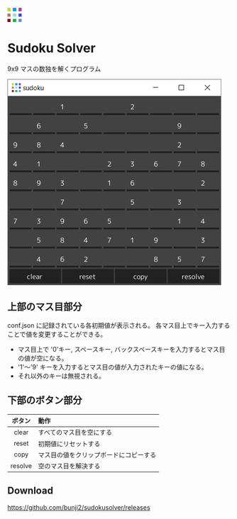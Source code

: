 ![icon](src/icon.png)
# Sudoku Solver

9x9 マスの数独を解くプログラム

![capture](fig/capture.png)

## 上部のマス目部分

conf.json に記録されている各初期値が表示される。
各マス目上でキー入力することで値を変更することができる。

* マス目上で '0'キー, スペースキー, バックスペースキーを入力するとマス目の値が空になる。
* '1'～'9' キーを入力するとマス目の値が入力されたキーの値になる。
* それ以外のキーは無視される。

## 下部のボタン部分

|ボタン|動作|
|:---:|:---|
|clear|すべてのマス目を空にする|
|reset|初期値にリセットする|
|copy|マス目の値をクリップボードにコピーする|
|resolve|空のマス目を解決する|

## Download

https://github.com/bunji2/sudokusolver/releases
